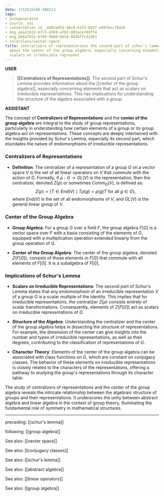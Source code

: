 ```yaml
---
date: 1712515286.480213
tags:
- autogenerated
- source__oai
- conversation_id__4d92a05d-38c0-4153-bb37-e897bec78da6
- msg_aaa21913-b7c3-43b9-a763-dd1aca745ff4
- msg_bb8a7b52-6709-4b8d-bb5d-8836f7c41d63
- colorclass/vector-space
title: centralizers of representations the second part of schur's lemma provides information
  about the center of the group algebra, especially concerning elements that act as
  scalars on irreducible represent
---
```


**USER**

>**[[Centralizers of Representations]]**: The second part of Schur's Lemma provides information about the [[center of the group algebra]], especially concerning elements that act as scalars on irreducible representations. This has implications for understanding the structure of the algebra associated with a group.


**ASSISTANT**

The concept of **Centralizers of Representations** and the **center of the group algebra** are integral to the study of group representations, particularly in understanding how certain elements of a group or its group algebra act on representations. These concepts are deeply intertwined with the insights provided by Schur's Lemma, especially its second part, which elucidates the nature of endomorphisms of irreducible representations.

### Centralizers of Representations

- **Definition**: The centralizer of a representation of a group $G$ on a vector space $V$ is the set of all linear operators on $V$ that commute with the action of $G$. Formally, if $\rho: G \to GL(V)$ is the representation, then the centralizer, denoted $Z(\rho)$ or sometimes $Comm_G(V)$, is defined as:
  $$
  Z(\rho) = \{T \in End(V) \mid T\rho(g) = \rho(g)T \text{ for all } g \in G\},
  $$
  where $End(V)$ is the set of all endomorphisms of $V$, and $GL(V)$ is the general linear group of $V$.

### Center of the Group Algebra

- **Group Algebra**: For a group $G$ over a field $F$, the group algebra $F[G]$ is a vector space over $F$ with a basis consisting of the elements of $G$, equipped with a multiplication operation extended linearly from the group operation of $G$.

- **Center of the Group Algebra**: The center of the group algebra, denoted $Z(F[G])$, consists of those elements in $F[G]$ that commute with all elements of $F[G]$. It is a subalgebra of $F[G]$.

### Implications of Schur's Lemma

- **Scalars on Irreducible Representations**: The second part of Schur's Lemma states that any endomorphism of an irreducible representation $V$ of a group $G$ is a scalar multiple of the identity. This implies that for irreducible representations, the centralizer $Z(\rho)$ consists entirely of scalar transformations. Consequently, elements of $Z(F[G])$ act as scalars on irreducible representations of $G$.

- **Structure of the Algebra**: Understanding the centralizer and the center of the group algebra helps in dissecting the structure of representations. For example, the dimension of the center can give insights into the number and types of irreducible representations, as well as their degrees, contributing to the classification of representations of $G$.

- **Character Theory**: Elements of the center of the group algebra can be associated with class functions on $G$, which are constant on conjugacy classes. The behavior of these elements on irreducible representations is closely related to the characters of the representations, offering a pathway to studying the group's representations through its character table.

The study of centralizers of representations and the center of the group algebra reveals the intricate relationship between the algebraic structure of groups and their representations. It underscores the unity between abstract algebra and linear algebra in the context of group theory, illuminating the fundamental role of symmetry in mathematical structures.


---

preceding: [[schur's lemma]]  


following: [[group algebra]]

See also: [[vector space]]


See also: [[conjugacy classes]]


See also: [[schur's lemma]]


See also: [[abstract algebra]]


See also: [[linear operators]]


See also: [[group algebra]]